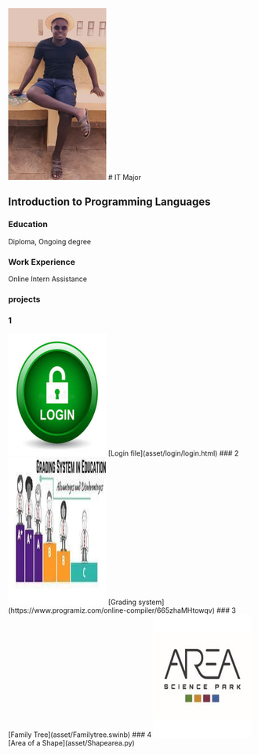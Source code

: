 
<img src="asset/202407.jpg" data-canonical-src="asset/202407.jpg" width="200" height="350" />
# IT Major

## Introduction to Programming Languages

### Education
Diploma, Ongoing degree

### Work Experience
Online Intern Assistance

### projects
### 1  
<img src="asset/login.jpg" data-canonical-src="asset/202407.jpg" width="200" height="250" />  
[Login file](asset/login/login.html)
### 2
<img src="asset/Grading.jpg" data-canonical-src="asset/202407.jpg" width="200" height="300" />
[Grading system](https://www.programiz.com/online-compiler/665zhaMHtowqv)
### 3
[Family Tree](asset/Familytree.swinb)
### 4
<img src="asset/Area.jpg" data-canonical-src="asset/202407.jpg" width="200" height="250" />
[Area of a Shape](asset/Shapearea.py)
